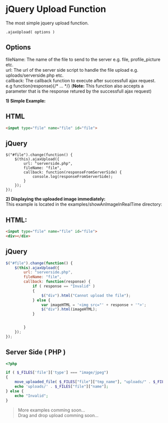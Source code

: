 jQuery Upload Function
======================
The most simple jquery upload function.

```JS
.ajaxUpload( options )
```

Options
-------

fileName: The name of the file to send to the server e.g. file, profile_picture etc.  
url: The url of the server side script to handle the file upload e.g. uploads/serverside.php etc.  
callback: The callback function to execute after successfull ajax request. e.g function(response){/* ... */} (**Note:** This function also accepts a parameter that is the response retured by the successfull ajax request)   

**1) Simple Example:** 

HTML  
----

```HTML
<input type="file" name="file" id="file">
```

jQuery
------

```JS
$("#file").change(function() {
	$(this).ajaxUpload({
		url: "serverside.php",
		fileName: "file",
		callback: function(responseFromServerSide) {
			console.log(responseFromServerSide);
		}
	});
});
```
	
**2) Displaying the uploaded image immediately:**  
This example is located in the examples/showAnImageInRealTime directory:  

HTML:  
----

```HTML
<input type="file" name="file" id="file">
<div></div>
```
jQuery
------

```javascript
$("#file").change(function() {
	$(this).ajaxUpload({
		url: "serverside.php",
		fileName: "file",
		callback: function(response) {
			if ( response == "Invalid" )
			{
				$("div").html("Cannot upload the file");
			} else {
				var imageHTML = '<img src="' + response + '">';
				$("div").html(imageHTML);
			}


		}
	});
});
```

Server Side ( PHP )
-------------------

```php
<?php

if ( $_FILES['file']['type'] === "image/jpeg")
{
	move_uploaded_file( $_FILES["file"]["tmp_name"], "uploads/" . $_FILES["file"]["name"] );
	echo 'uploads/' . $_FILES["file"]["name"];
} else {
	echo "Invalid";
}
```


>More examples comming soon...	
>Drag and drop upload comming soon...
